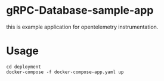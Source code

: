 
# gRPC-Database-sample-app

this is example application for opentelemetry instrumentation.


# Usage

```
cd deployment
docker-compose -f docker-compose-app.yaml up
```